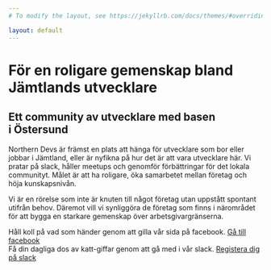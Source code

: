 ```yaml
---
# To modify the layout, see https://jekyllrb.com/docs/themes/#overriding-theme-defaults

layout: default
---
```

<div class="hero">
  <h1 class="hero_headline">För en roligare gemenskap bland Jämtlands&nbsp;utvecklare</h1>
  <div class="clouds"></div>
</div>
<section class="section section--description">
    <div class="inner description">
        <h2 class="description_headline">Ett community av utvecklare med basen i&nbsp;Östersund</h2>
        <p class="description_text">Northern Devs är främst en plats att hänga för utvecklare som bor eller jobbar i Jämtland, eller är nyfikna på hur det är att vara utvecklare här. Vi pratar på slack, håller meetups och genomför förbättringar för det lokala communityt. Målet är att ha roligare, öka samarbetet mellan företag och höja&nbsp;kunskapsnivån.</p>
        <p class="description_text">Vi är en rörelse som inte är knuten till något företag utan uppstått spontant utifrån behov. Däremot vill vi synliggöra de företag som finns i närområdet för att bygga en starkare gemenskap över&nbsp;arbetsgivargränserna.</p>
    </div>
</section>
<section class="section section--cta">
  <div class="inner cta-wrapper">
    <div class="cta">
      Håll koll på vad som händer genom att gilla vår sida på&nbsp;facebook.
      <a class="cta_button" href="https://www.facebook.com/northerndevs/?modal=admin_todo_tour">Gå till facebook</a>
    </div>
    <div class="cta_divider"></div>
    <div class="cta">
      Få din dagliga dos av katt-giffar genom att gå med i vår&nbsp;slack.
      <a class="cta_button cta_button--secondary" href="https://join.slack.com/t/northerndevs/shared_invite/enQtNDMyMjE0NDM5NTM4LTliMDdlNjRkYWYxMmVhNmVjN2QxN2QxYTM5YjlmMDFiZWVhYzI1YmIzNTc3MDkzYzU5ZjM0YjY4ZDBkOGE0YmQ">Registera dig på slack</a>
    </div>
  </div>
</section>
